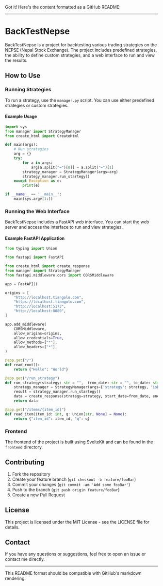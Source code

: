 Got it! Here's the content formatted as a GitHub README:

---

# BackTestNepse

BackTestNepse is a project for backtesting various trading strategies on the NEPSE (Nepal Stock Exchange). The project includes predefined strategies, the ability to define custom strategies, and a web interface to run and view the results.

## How to Use

### Running Strategies

To run a strategy, use the `manager.py` script. You can use either predefined strategies or custom strategies.

#### Example Usage

```python
import sys
from manager import StrategyManager
from create_html import CreateHtml

def main(args):
    # Run strategies
    arg = {}
    try:
        for a in args:
            arg[a.split("=")[0]] = a.split("=")[1]
        strategy_manager = StrategyManager(args=arg)
        strategy_manager.run_startegy()
    except Exception as e:
        print(e)

if __name__ == '__main__':
    main(sys.argv[1:])
```

### Running the Web Interface

BackTestNepse includes a FastAPI web interface. You can start the web server and access the interface to run and view strategies.

#### Example FastAPI Application

```python
from typing import Union

from fastapi import FastAPI

from create_html import create_response
from manager import StrategyManager
from fastapi.middleware.cors import CORSMiddleware

app = FastAPI()

origins = [
    "http://localhost.tiangolo.com",
    "https://localhost.tiangolo.com",
    "http://localhost:5173",
    "http://localhost:8080",
]

app.add_middleware(
    CORSMiddleware,
    allow_origins=origins,
    allow_credentials=True,
    allow_methods=["*"],
    allow_headers=["*"],
)

@app.get("/")
def read_root():
    return {"Hello": "World"}

@app.get("/run_strategy")
def run_strategy(strategy: str = "",  from_date: str = "", to_date: str = "", isDay: bool = True):
    strategy_manager = StrategyManager(args={'strategy': strategy, 'isDay': isDay, 'start_date': from_date, 'end_date': to_date})
    result = strategy_manager.run_startegy()
    data = create_response(strategy=strategy, start_date=from_date, end_date=to_date, isDay=isDay)
    return data

@app.get("/items/{item_id}")
def read_item(item_id: int, q: Union[str, None] = None):
    return {"item_id": item_id, "q": q}
```

### Frontend

The frontend of the project is built using SvelteKit and can be found in the `frontend` directory.

## Contributing

1. Fork the repository
2. Create your feature branch (`git checkout -b feature/fooBar`)
3. Commit your changes (`git commit -am 'Add some fooBar'`)
4. Push to the branch (`git push origin feature/fooBar`)
5. Create a new Pull Request

## License

This project is licensed under the MIT License - see the LICENSE file for details.

## Contact

If you have any questions or suggestions, feel free to open an issue or contact me directly.

--- 

This README format should be compatible with GitHub's markdown rendering.